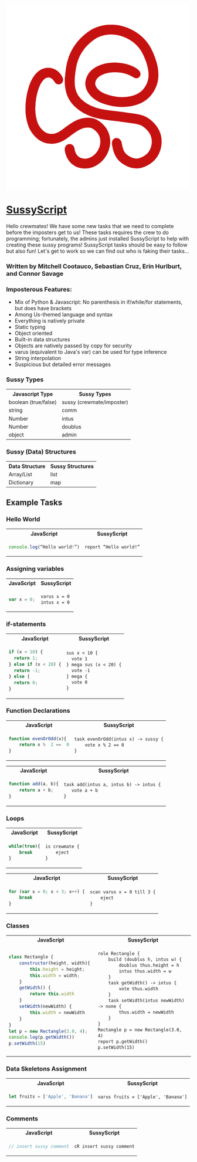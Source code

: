<img src=./docs/SussyScriptLogo.png width="500" height="500">

# [SussyScript](https://github.com/connorsavage/SussyScript)

Hello crewmates! We have some new tasks that we need to complete before the imposters get to us! These tasks requires the crew to do programming; fortunately, the admins just installed SussyScript to help with creating these sussy programs! SussyScript tasks should be easy to follow but also fun! Let's get to work so we can find out who is faking their tasks...

### Written by Mitchell Cootauco, Sebastian Cruz, Erin Hurlburt, and Connor Savage

### Imposterous Features:

- Mix of Python & Javascript: No parenthesis in if/while/for statements, but does have brackets
- Among Us-themed language and syntax
- Everything is natively private
- Static typing
- Object oriented
- Built-in data structures
- Objects are natively passed by copy for security
- varus (equivalent to Java's var) can be used for type inference
- String interpolation
- Suspicious but detailed error messages

### Sussy Types

<table>
  <tr>
    <th>Javascript Type</th>
    <th>Sussy Types</th>
  </tr>
  <tr>
    <td>boolean (true/false)</td>
    <td>sussy (crewmate/imposter)</td>
  </tr>
  <tr>
    <td>string</td>
    <td>comm</td>
  </tr>
  <tr>
    <td>Number</td>
    <td>intus</td>
  </tr>
  <tr>
    <td>Number</td>
    <td>doublus</td>
  </tr>
  <tr>
    <td>object</td>
    <td>admin</td>
  </tr>
</table>

### Sussy (Data) Structures

<table>
  <tr>
    <th>Data Structure</th>
    <th>Sussy Structures</th>
  </tr>
  <tr>
    <td>Array/List</td>
    <td>list</td>
  </tr>
  <tr>
    <td>Dictionary</td>
    <td>map</td>
  </tr>
</table>

## Example Tasks

### Hello World

<table>
<tr> <th>JavaScript</th><th>SussyScript</th><tr>
</tr>
<td>

```javascript
console.log(“Hello world!”)
```

</td>

<td>

```
report “Hello world!”
```

</td>
</table>

### Assigning variables

<table>
<tr> <th>JavaScript</th><th>SussyScript</th><tr>
</tr>
<td>

```javascript
var x = 0;
```

</td>

<td>

```
varus x = 0
intus x = 0
```

</td>
</table>

### if-statements

<table>
<tr> <th>JavaScript</th><th>SussyScript</th><tr>
</tr>
<td>
    
```javascript
if (x < 10) {
  return 1;
} else if (x < 20) {
  return -1;
} else {
  return 0;
}
```
</td>
<td>
    
```
sus x < 10 {
  vote 1
} mega sus (x < 20) {
  vote -1
} mega {
  vote 0
} 
```
</td>
</table>

### Function Declarations

<table>
<tr> <th>JavaScript</th><th>SussyScript</th><tr>
</tr>
<td>
    
```javascript
function evenOrOdd(x){
    return x %  2 ==  0
}
```
</td>
<td>
    
```
task evenOrOdd(intus x) -> sussy {
    vote x % 2 == 0
}
```
</td>
</table>

<table>
<tr> <th>JavaScript</th><th>SussyScript</th><tr>
</tr>
<td>
    
```javascript
function add(a, b){
    return a + b;
}
```
</td>
<td>
    
```
task add(intus a, intus b) -> intus { 
   vote a + b
}
```
</td>
</table>

### Loops

<table>
<tr> <th>JavaScript</th><th>SussyScript</th><tr>
</tr>
<td>
    
```javascript
while(true){
    break
}
```
</td>
<td>
    
```
is crewmate {
    eject
}
```
</td>
</table>

<table>
<tr> <th>JavaScript</th><th>SussyScript</th><tr>
</tr>
<td>
    
```javascript
for (var x = 0; x < 3; x++) {
    break
}
```
</td>
<td>
    
```
scan varus x = 0 till 3 {
    eject
}
```
</td>
</table>

### Classes

<table>
<tr> <th>JavaScript</th><th>SussyScript</th><tr>
</tr>
<td>
    
```javascript
class Rectangle {
    constructor(height, width){ 
        this.height = height;
        this.width = width;
    }
    getWidth() {
        return this.width
    }
    setWidth(newWidth) {
        this.width = newWidth
    }
}
let p = new Rectangle(3.0, 4);
console.log(p.getWidth())
p.setWidth(15)
```
</td>
<td>
    
```
role Rectangle {
    build (doublus h, intus w) {
        doublus thus.height = h
        intus thus.width = w
    }
    task getWidth() -> intus {
        vote thus.width
    }
    task setWidth(intus newWidth) -> none {
        thus.width = newWidth
    }
}
Rectangle p = new Rectangle(3.0, 4)
report p.getWidth()
p.setWidth(15)
```
</td>
</table>

### Data Skeletons Assignment

<table>
<tr> <th>JavaScript</th><th>SussyScript</th><tr>
</tr>
<td>
    
```javascript
let fruits = ['Apple', 'Banana']
```
</td>
<td>
    
```
varus fruits = ['Apple', 'Banana']
```
</td>
</table>

### Comments

<table>
<tr> <th>JavaScript</th><th>SussyScript</th><tr>
</tr>
<td> 
    
```javascript
// insert sussy comment
```
</td>
<td>
    
```
cR insert sussy comment
```
</td>
</table>
